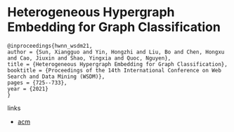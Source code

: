# Heterogeneous Hypergraph Embedding for Graph Classification

```
@inproceedings{hwnn_wsdm21,
author = {Sun, Xiangguo and Yin, Hongzhi and Liu, Bo and Chen, Hongxu and Cao, Jiuxin and Shao, Yingxia and Quoc, Nguyen},
title = {Heterogeneous Hypergraph Embedding for Graph Classification},
booktitle = {Proceedings of the 14th International Conference on Web Search and Data Mining (WSDM)},
pages = {725--733},
year = {2021}
}
```

links
- [acm](https://dl.acm.org/doi/abs/10.1145/3437963.3441835)
